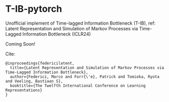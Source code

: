 # T-IB-pytorch
Unofficial implement of Time-lagged Information Bottleneck (T-IB), ref: Latent Representation and Simulation of Markov Processes via Time-Lagged Information Bottleneck (ICLR24)


Coming Soon!


Cite:

```
@inproceedings{federicilatent,
  title={Latent Representation and Simulation of Markov Processes via Time-Lagged Information Bottleneck},
  author={Federici, Marco and Forr{\'e}, Patrick and Tomioka, Ryota and Veeling, Bastiaan S},
  booktitle={The Twelfth International Conference on Learning Representations}
}
```

